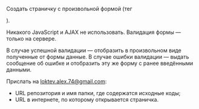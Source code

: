 Создать страничку с произвольной формой (тег <form method=get>).

Никакого JavaScript и AJAX не использовать.
Валидация формы — только на сервере.

В случае успешной валидации — отобразить в произвольном виде полученные от формы данные.
В случае ошибки валидации — выдать сообщение об ошибке и отобразить эту же форму с ранее введёнными данными.

Прислать на loktev.alex.74@gmail.com:
* URL репозитория и имя папки, где содержатся исходные коды;
* URL в интернете, по которому открывается страничка.